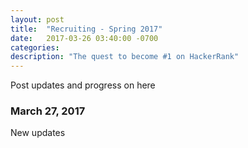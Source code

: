 ```yaml
---
layout: post
title:  "Recruiting - Spring 2017"
date:   2017-03-26 03:40:00 -0700
categories:
description: "The quest to become #1 on HackerRank"
---
```


Post updates and progress on here

### March 27, 2017
New updates
